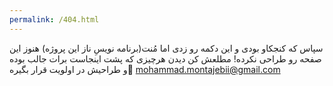 ```yaml
---
permalink: /404.html
---
```

سپاس که کنجکاو بودی و این دکمه رو زدی اما مُنت(برنامه نویسِ ناز این پروژه) هنوز این صفحه رو طراحی نکرده!
مطلعش کن دیدن هرچیزی که پشت اینجاست برات جالب بوده و طراحیش در اولویت قرار بگیره🍪
<mohammad.montajebii@gmail.com>
